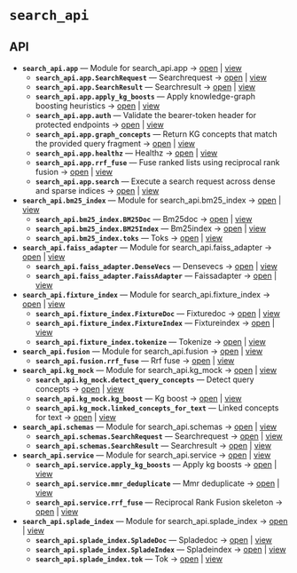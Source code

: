 # `search_api`

<!-- START doctoc generated TOC please keep comment here to allow auto update -->
<!-- END doctoc generated TOC please keep comment here to allow auto update -->

## API
- **`search_api.app`** — Module for search_api.app → [open](vscode://file//home/paul/KGForge/src/search_api/app.py:1:1) | [view](app.py#L1)
  - **`search_api.app.SearchRequest`** — Searchrequest → [open](vscode://file//home/paul/KGForge/src/search_api/schemas.py:13:1) | [view](schemas.py#L13-L19)
  - **`search_api.app.SearchResult`** — Searchresult → [open](vscode://file//home/paul/KGForge/src/search_api/schemas.py:22:1) | [view](schemas.py#L22-L32)
  - **`search_api.app.apply_kg_boosts`** — Apply knowledge-graph boosting heuristics → [open](vscode://file//home/paul/KGForge/src/search_api/app.py:146:1) | [view](app.py#L146-L187)
  - **`search_api.app.auth`** — Validate the bearer-token header for protected endpoints → [open](vscode://file//home/paul/KGForge/src/search_api/app.py:87:1) | [view](app.py#L87-L106)
  - **`search_api.app.graph_concepts`** — Return KG concepts that match the provided query fragment → [open](vscode://file//home/paul/KGForge/src/search_api/app.py:252:1) | [view](app.py#L252-L270)
  - **`search_api.app.healthz`** — Healthz → [open](vscode://file//home/paul/KGForge/src/search_api/app.py:109:1) | [view](app.py#L109-L121)
  - **`search_api.app.rrf_fuse`** — Fuse ranked lists using reciprocal rank fusion → [open](vscode://file//home/paul/KGForge/src/search_api/app.py:124:1) | [view](app.py#L124-L143)
  - **`search_api.app.search`** — Execute a search request across dense and sparse indices → [open](vscode://file//home/paul/KGForge/src/search_api/app.py:190:1) | [view](app.py#L190-L249)
- **`search_api.bm25_index`** — Module for search_api.bm25_index → [open](vscode://file//home/paul/KGForge/src/search_api/bm25_index.py:1:1) | [view](bm25_index.py#L1)
  - **`search_api.bm25_index.BM25Doc`** — Bm25doc → [open](vscode://file//home/paul/KGForge/src/search_api/bm25_index.py:39:1) | [view](bm25_index.py#L39-L48)
  - **`search_api.bm25_index.BM25Index`** — Bm25index → [open](vscode://file//home/paul/KGForge/src/search_api/bm25_index.py:51:1) | [view](bm25_index.py#L51-L248)
  - **`search_api.bm25_index.toks`** — Toks → [open](vscode://file//home/paul/KGForge/src/search_api/bm25_index.py:23:1) | [view](bm25_index.py#L23-L36)
- **`search_api.faiss_adapter`** — Module for search_api.faiss_adapter → [open](vscode://file//home/paul/KGForge/src/search_api/faiss_adapter.py:1:1) | [view](faiss_adapter.py#L1)
  - **`search_api.faiss_adapter.DenseVecs`** — Densevecs → [open](vscode://file//home/paul/KGForge/src/search_api/faiss_adapter.py:32:1) | [view](faiss_adapter.py#L32-L37)
  - **`search_api.faiss_adapter.FaissAdapter`** — Faissadapter → [open](vscode://file//home/paul/KGForge/src/search_api/faiss_adapter.py:40:1) | [view](faiss_adapter.py#L40-L200)
- **`search_api.fixture_index`** — Module for search_api.fixture_index → [open](vscode://file//home/paul/KGForge/src/search_api/fixture_index.py:1:1) | [view](fixture_index.py#L1)
  - **`search_api.fixture_index.FixtureDoc`** — Fixturedoc → [open](vscode://file//home/paul/KGForge/src/search_api/fixture_index.py:37:1) | [view](fixture_index.py#L37-L45)
  - **`search_api.fixture_index.FixtureIndex`** — Fixtureindex → [open](vscode://file//home/paul/KGForge/src/search_api/fixture_index.py:48:1) | [view](fixture_index.py#L48-L180)
  - **`search_api.fixture_index.tokenize`** — Tokenize → [open](vscode://file//home/paul/KGForge/src/search_api/fixture_index.py:21:1) | [view](fixture_index.py#L21-L34)
- **`search_api.fusion`** — Module for search_api.fusion → [open](vscode://file//home/paul/KGForge/src/search_api/fusion.py:1:1) | [view](fusion.py#L1)
  - **`search_api.fusion.rrf_fuse`** — Rrf fuse → [open](vscode://file//home/paul/KGForge/src/search_api/fusion.py:10:1) | [view](fusion.py#L10-L29)
- **`search_api.kg_mock`** — Module for search_api.kg_mock → [open](vscode://file//home/paul/KGForge/src/search_api/kg_mock.py:1:1) | [view](kg_mock.py#L1)
  - **`search_api.kg_mock.detect_query_concepts`** — Detect query concepts → [open](vscode://file//home/paul/KGForge/src/search_api/kg_mock.py:23:1) | [view](kg_mock.py#L23-L41)
  - **`search_api.kg_mock.kg_boost`** — Kg boost → [open](vscode://file//home/paul/KGForge/src/search_api/kg_mock.py:65:1) | [view](kg_mock.py#L65-L89)
  - **`search_api.kg_mock.linked_concepts_for_text`** — Linked concepts for text → [open](vscode://file//home/paul/KGForge/src/search_api/kg_mock.py:44:1) | [view](kg_mock.py#L44-L62)
- **`search_api.schemas`** — Module for search_api.schemas → [open](vscode://file//home/paul/KGForge/src/search_api/schemas.py:1:1) | [view](schemas.py#L1)
  - **`search_api.schemas.SearchRequest`** — Searchrequest → [open](vscode://file//home/paul/KGForge/src/search_api/schemas.py:13:1) | [view](schemas.py#L13-L19)
  - **`search_api.schemas.SearchResult`** — Searchresult → [open](vscode://file//home/paul/KGForge/src/search_api/schemas.py:22:1) | [view](schemas.py#L22-L32)
- **`search_api.service`** — Module for search_api.service → [open](vscode://file//home/paul/KGForge/src/search_api/service.py:1:1) | [view](service.py#L1)
  - **`search_api.service.apply_kg_boosts`** — Apply kg boosts → [open](vscode://file//home/paul/KGForge/src/search_api/service.py:20:1) | [view](service.py#L20-L36)
  - **`search_api.service.mmr_deduplicate`** — Mmr deduplicate → [open](vscode://file//home/paul/KGForge/src/search_api/service.py:39:1) | [view](service.py#L39-L57)
  - **`search_api.service.rrf_fuse`** — Reciprocal Rank Fusion skeleton → [open](vscode://file//home/paul/KGForge/src/search_api/service.py:12:1) | [view](service.py#L12-L17)
- **`search_api.splade_index`** — Module for search_api.splade_index → [open](vscode://file//home/paul/KGForge/src/search_api/splade_index.py:1:1) | [view](splade_index.py#L1)
  - **`search_api.splade_index.SpladeDoc`** — Spladedoc → [open](vscode://file//home/paul/KGForge/src/search_api/splade_index.py:36:1) | [view](splade_index.py#L36-L43)
  - **`search_api.splade_index.SpladeIndex`** — Spladeindex → [open](vscode://file//home/paul/KGForge/src/search_api/splade_index.py:46:1) | [view](splade_index.py#L46-L153)
  - **`search_api.splade_index.tok`** — Tok → [open](vscode://file//home/paul/KGForge/src/search_api/splade_index.py:20:1) | [view](splade_index.py#L20-L33)
